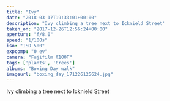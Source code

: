 ```yaml
---
title: "Ivy"
date: "2018-03-17T19:33:01+00:00"
description: "Ivy climbing a tree next to Icknield Street"
taken_on: "2017-12-26T12:56:24+00:00"
aperture: "f/8.0"
speed: "1/100s"
iso: "ISO 500"
expcomp: "0 ev"
camera: "Fujifilm X100T"
tags: ['plants', 'trees']
albums: "Boxing Day walk"
imageurl: "boxing_day_171226125624.jpg"
---
```


Ivy climbing a tree next to Icknield Street